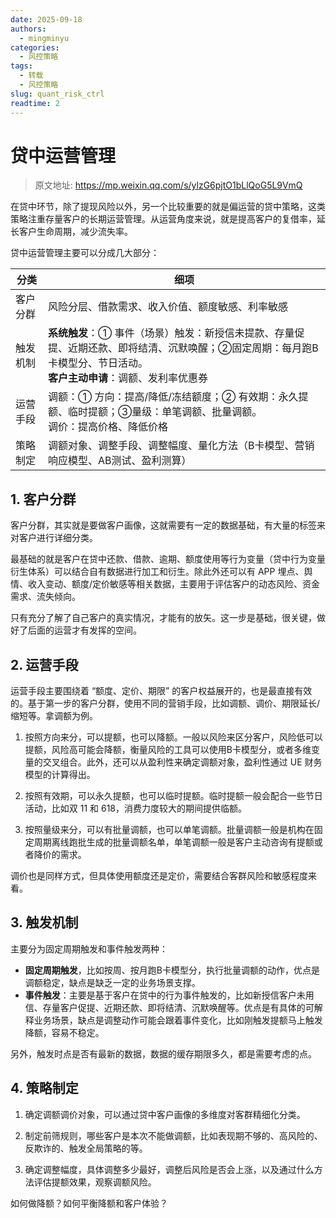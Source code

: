 ```yaml
---
date: 2025-09-18
authors:
  - mingminyu
categories:
  - 风控策略
tags:
  - 转载
  - 风控策略
slug: quant_risk_ctrl
readtime: 2
---
```


# 贷中运营管理

> 原文地址: https://mp.weixin.qq.com/s/ylzG6pjtO1bLlQoG5L9VmQ

在贷中环节，除了提现风险以外，另一个比较重要的就是偏运营的贷中策略，这类策略注重存量客户的长期运营管理。从运营角度来说，就是提高客户的复借率，延长客户生命周期，减少流失率。

贷中运营管理主要可以分成几大部分：

| 分类 | 细项 |
| --- | ---- |
| 客户分群 | 风险分层、借款需求、收入价值、额度敏感、利率敏感 |
| 触发机制 | **系统触发**：① 事件（场景）触发：新授信未提款、存量促提、近期还款、即将结清、沉默唤醒；②固定周期：每月跑B卡模型分、节日活动。<br/>**客户主动申请**：调额、发利率优惠券 |
| 运营手段 | 调额：① 方向：提高/降低/冻结额度；② 有效期：永久提额、临时提额；③量级：单笔调额、批量调额。<br/>调价：提高价格、降低价格 |
| 策略制定 | 调额对象、调整手段、调整幅度、量化方法（B卡模型、营销响应模型、AB测试、盈利测算） |

<!-- more -->

## 1. 客户分群

客户分群，其实就是要做客户画像，这就需要有一定的数据基础，有大量的标签来对客户进行详细分类。

最基础的就是客户在贷中还款、借款、逾期、额度使用等行为变量（贷中行为变量衍生体系）可以结合自有数据进行加工和衍生。除此外还可以有 APP 埋点、舆情、收入变动、额度/定价敏感等相关数据，主要用于评估客户的动态风险、资金需求、流失倾向。

只有充分了解了自己客户的真实情况，才能有的放矢。这一步是基础，很关键，做好了后面的运营才有发挥的空间。

## 2. 运营手段

运营手段主要围绕着 “额度、定价、期限” 的客户权益展开的，也是最直接有效的。基于第一步的客户分群，使用不同的营销手段，比如调额、调价、期限延长/缩短等。拿调额为例。

1. 按照方向来分，可以提额，也可以降额。一般以风险来区分客户，风险低可以提额，风险高可能会降额，衡量风险的工具可以使用B卡模型分，或者多维变量的交叉组合。此外，还可以从盈利性来确定调额对象，盈利性通过 UE 财务模型的计算得出。

2. 按照有效期，可以永久提额，也可以临时提额。临时提额一般会配合一些节日活动，比如双 11 和 618，消费力度较大的期间提供临额。

3. 按照量级来分，可以有批量调额，也可以单笔调额。批量调额一般是机构在固定周期离线跑批生成的批量调额名单，单笔调额一般是客户主动咨询有提额或者降价的需求。

调价也是同样方式，但具体使用额度还是定价，需要结合客群风险和敏感程度来看。

## 3. 触发机制

主要分为固定周期触发和事件触发两种：

- **固定周期触发**，比如按周、按月跑B卡模型分，执行批量调额的动作，优点是调额稳定，缺点是缺乏一定的业务场景支撑。
- **事件触发**：主要是基于客户在贷中的行为事件触发的，比如新授信客户未用信、存量客户促提、近期还款、即将结清、沉默唤醒等。优点是有具体的可解释业务场景，缺点是调整动作可能会跟着事件变化，比如刚触发提额马上触发降额，容易不稳定。

另外，触发时点是否有最新的数据，数据的缓存期限多久，都是需要考虑的点。

## 4. 策略制定

1. 确定调额调价对象，可以通过贷中客户画像的多维度对客群精细化分类。

2. 制定前筛规则，哪些客户是本次不能做调额，比如表现期不够的、高风险的、反欺诈的、触发全局策略的等。

3. 确定调整幅度，具体调整多少最好，调整后风险是否会上涨，以及通过什么方法评估提额效果，观察调额风险。

如何做降额？如何平衡降额和客户体验？
